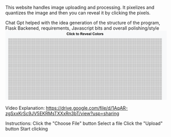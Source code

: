 This website handles image uploading and processing. It pixelizes and quantizes the image and then you can reveal it by clicking the pixels.

Chat Gpt helped with the idea generation of the structure of the program, Flask Backened, requirements, Javascript bits and overall polishing/style
![alt text](image.png)

Video Explanation:
https://drive.google.com/file/d/1AqAR-zgSxxKrSc9JV5EKRMsTXXxRn3bT/view?usp=sharing

Instructions:
    Click the "Choose File" button
    Select a file
    Click the "Upload" button
    Start clicking

